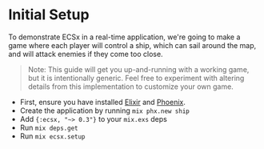 # Initial Setup

To demonstrate ECSx in a real-time application, we're going to make a game where each player will control a ship, which can sail around the map, and will attack enemies if they come too close.

> Note:  This guide will get you up-and-running with a working game, but it is intentionally generic.  Feel free to experiment with altering details from this implementation to customize your own game.

* First, ensure you have installed [Elixir](https://elixir-lang.org/install.html) and [Phoenix](https://hexdocs.pm/phoenix/installation.html).
* Create the application by running `mix phx.new ship`
* Add `{:ecsx, "~> 0.3"}` to your `mix.exs` deps
* Run `mix deps.get`
* Run `mix ecsx.setup`


